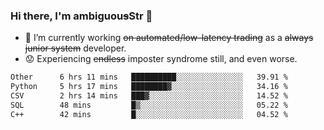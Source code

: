 ### Hi there, I'm ambiguou~~s~~Str 👋

<!--
**ambiguoustexture/ambiguoustexture** is a ✨ _special_ ✨ repository because its `README.md` (this file) appears on your GitHub profile.

Here are some ideas to get you started:
-->
- 🔭 I’m currently working ~~on automated/low-latency trading~~ as a ~~always junior system~~ developer.
- :worried: Experiencing ~~endless~~ imposter syndrome still, and even worse.

<!--START_SECTION:waka-->

```txt
Other      6 hrs 11 mins   ██████████░░░░░░░░░░░░░░░   39.91 %
Python     5 hrs 17 mins   ████████▓░░░░░░░░░░░░░░░░   34.16 %
CSV        2 hrs 14 mins   ███▓░░░░░░░░░░░░░░░░░░░░░   14.52 %
SQL        48 mins         █▒░░░░░░░░░░░░░░░░░░░░░░░   05.22 %
C++        42 mins         █░░░░░░░░░░░░░░░░░░░░░░░░   04.52 %
```

<!--END_SECTION:waka-->
